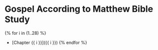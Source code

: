 # Gospel According to Matthew Bible Study

{% for i in (1..28) %}
* [Chapter {{ i }}]({{ i }})
{% endfor %}


